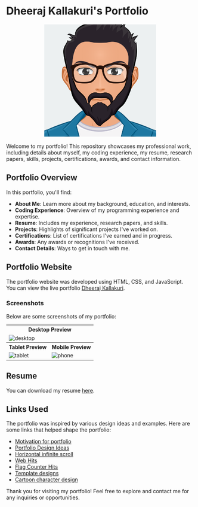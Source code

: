 # Dheeraj Kallakuri's Portfolio
<p align="center">
<img width="300px" height="300px" alt="cartoon" src="https://github.com/dheerajkallakuri/portfolio-master/blob/main/images/icon.svg">

Welcome to my portfolio! This repository showcases my professional work, including details about myself, my coding experience, my resume, research papers, skills, projects, certifications, awards, and contact information.
</p>

## Portfolio Overview

In this portfolio, you'll find:

- **About Me**: Learn more about my background, education, and interests.
- **Coding Experience**: Overview of my programming experience and expertise.
- **Resume**: Includes my experience, research papers, and skills.
- **Projects**: Highlights of significant projects I've worked on.
- **Certifications**: List of certifications I've earned and in progress.
- **Awards**: Any awards or recognitions I've received.
- **Contact Details**: Ways to get in touch with me.

## Portfolio Website

The portfolio website was developed using HTML, CSS, and JavaScript. <br>
You can view the live portfolio [Dheeraj Kallakuri](https://dheerajkallakuri.github.io/portfolio-master/).

### Screenshots

Below are some screenshots of my portfolio:

<table>
  <tr>
    <th colspan=2>
      <strong>Desktop Preview</strong>
    </th>
  <tr>
  <tr>
    <td colspan=2>
      <img width="1024" alt="desktop" src="https://github.com/user-attachments/assets/fe183b52-cbfc-41d4-b590-7504e2d90b5b">
    </td>
  </tr>
  <tr>
    <tr>
    <th>
      <strong>Tablet Preview</strong>
    </th>
    <th>
      <strong>Mobile Preview</strong>
    </th>
  <tr>
  <tr>
    <td>
      <img width="512" alt="tablet" src="https://github.com/user-attachments/assets/9e1001ef-46f3-4308-bf00-173d67c12040">
    </td>
    <td>
      <img width="512" alt="phone" src="https://github.com/user-attachments/assets/4cc3da91-e86e-4ffd-8f3d-0b66d5bde821">
    </td>
  </tr>
</table>

## Resume

You can download my resume [here](https://github.com/dheerajkallakuri/portfolio-master/blob/main/document/Dheeraj.pdf).

## Links Used

The portfolio was inspired by various design ideas and examples. Here are some links that helped shape the portfolio:

- [Motivation for portfolio](https://www.linkedin.com/feed/)
- [Portfolio Design Ideas](https://github.com/Evavic44/portfolio-ideas?tab=readme-ov-file)
- [Horizontal infinite scroll](https://www.youtube.com/watch?v=iLmBy-HKIAw)
- [Web Hits](https://www.hitwebcounter.com/)
- [Flag Counter Hits](https://s01.flagcounter.com/more/0gJK/)
- [Template designs](https://www.canva.com/)
- [Cartoon character design](https://www.cartoonify.de/)
  

Thank you for visiting my portfolio! Feel free to explore and contact me for any inquiries or opportunities.
